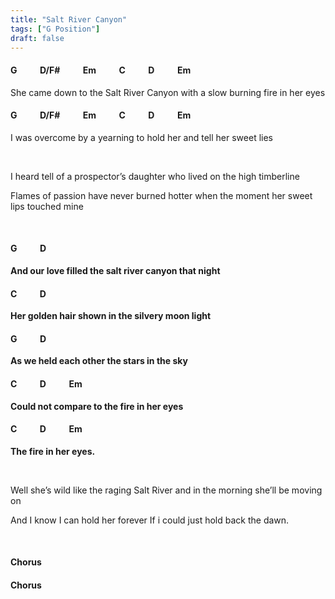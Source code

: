 ```yaml
---
title: "Salt River Canyon"
tags: ["G Position"]
draft: false
---
```

#### G &nbsp;&nbsp;&nbsp;&nbsp;&nbsp;&nbsp;&nbsp;&nbsp;&nbsp; D/F# &nbsp;&nbsp;&nbsp;&nbsp;&nbsp;&nbsp;&nbsp;&nbsp;&nbsp; Em &nbsp;&nbsp;&nbsp;&nbsp;&nbsp;&nbsp;&nbsp;&nbsp;&nbsp; C &nbsp;&nbsp;&nbsp;&nbsp;&nbsp;&nbsp;&nbsp;&nbsp;&nbsp; D &nbsp;&nbsp;&nbsp;&nbsp;&nbsp;&nbsp;&nbsp;&nbsp;&nbsp; Em
She came down to the Salt River Canyon with a slow burning fire in her eyes
#### G &nbsp;&nbsp;&nbsp;&nbsp;&nbsp;&nbsp;&nbsp;&nbsp;&nbsp; D/F# &nbsp;&nbsp;&nbsp;&nbsp;&nbsp;&nbsp;&nbsp;&nbsp;&nbsp; Em &nbsp;&nbsp;&nbsp;&nbsp;&nbsp;&nbsp;&nbsp;&nbsp;&nbsp; C &nbsp;&nbsp;&nbsp;&nbsp;&nbsp;&nbsp;&nbsp;&nbsp;&nbsp; D &nbsp;&nbsp;&nbsp;&nbsp;&nbsp;&nbsp;&nbsp;&nbsp;&nbsp; Em
I was overcome by a yearning to hold her and tell her sweet lies

<br>

I heard tell of a prospector’s daughter who lived on the high timberline

Flames of passion have never burned hotter when the moment her sweet lips touched mine

<br>

#### G &nbsp;&nbsp;&nbsp;&nbsp;&nbsp;&nbsp;&nbsp;&nbsp;&nbsp; D 
**And our love filled the salt river canyon that night**
#### C &nbsp;&nbsp;&nbsp;&nbsp;&nbsp;&nbsp;&nbsp;&nbsp;&nbsp; D 
**Her golden hair shown in the silvery moon light**
#### G &nbsp;&nbsp;&nbsp;&nbsp;&nbsp;&nbsp;&nbsp;&nbsp;&nbsp; D
**As we held each other the stars in the sky**
#### C &nbsp;&nbsp;&nbsp;&nbsp;&nbsp;&nbsp;&nbsp;&nbsp;&nbsp; D &nbsp;&nbsp;&nbsp;&nbsp;&nbsp;&nbsp;&nbsp;&nbsp;&nbsp; Em
**Could not compare to the fire in her eyes**
#### C &nbsp;&nbsp;&nbsp;&nbsp;&nbsp;&nbsp;&nbsp;&nbsp;&nbsp; D &nbsp;&nbsp;&nbsp;&nbsp;&nbsp;&nbsp;&nbsp;&nbsp;&nbsp; Em
**The fire in her eyes.**

<br>

Well she’s wild like the raging Salt River and in the morning she’ll be moving on 

And I know I can hold her forever If i could just hold back the dawn.

<br>

#### Chorus

#### Chorus